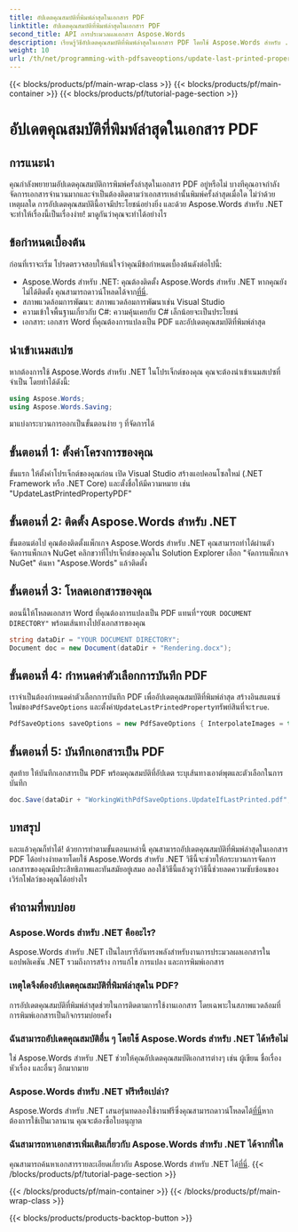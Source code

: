 ```yaml
---
title: อัปเดตคุณสมบัติที่พิมพ์ล่าสุดในเอกสาร PDF
linktitle: อัปเดตคุณสมบัติที่พิมพ์ล่าสุดในเอกสาร PDF
second_title: API การประมวลผลเอกสาร Aspose.Words
description: เรียนรู้วิธีอัปเดตคุณสมบัติที่พิมพ์ล่าสุดในเอกสาร PDF โดยใช้ Aspose.Words สำหรับ .NET ด้วยคำแนะนำทีละขั้นตอนของเรา
weight: 10
url: /th/net/programming-with-pdfsaveoptions/update-last-printed-property/
---
```


{{< blocks/products/pf/main-wrap-class >}}
{{< blocks/products/pf/main-container >}}
{{< blocks/products/pf/tutorial-page-section >}}

# อัปเดตคุณสมบัติที่พิมพ์ล่าสุดในเอกสาร PDF

## การแนะนำ

คุณกำลังพยายามอัปเดตคุณสมบัติการพิมพ์ครั้งล่าสุดในเอกสาร PDF อยู่หรือไม่ บางทีคุณอาจกำลังจัดการเอกสารจำนวนมากและจำเป็นต้องติดตามว่าเอกสารเหล่านั้นพิมพ์ครั้งล่าสุดเมื่อใด ไม่ว่าด้วยเหตุผลใด การอัปเดตคุณสมบัตินี้อาจมีประโยชน์อย่างยิ่ง และด้วย Aspose.Words สำหรับ .NET จะทำให้เรื่องนี้เป็นเรื่องง่าย! มาดูกันว่าคุณจะทำได้อย่างไร

## ข้อกำหนดเบื้องต้น

ก่อนที่เราจะเริ่ม โปรดตรวจสอบให้แน่ใจว่าคุณมีข้อกำหนดเบื้องต้นดังต่อไปนี้:

-  Aspose.Words สำหรับ .NET: คุณต้องติดตั้ง Aspose.Words สำหรับ .NET หากคุณยังไม่ได้ติดตั้ง คุณสามารถดาวน์โหลดได้จาก[ที่นี่](https://releases.aspose.com/words/net/).
- สภาพแวดล้อมการพัฒนา: สภาพแวดล้อมการพัฒนาเช่น Visual Studio
- ความเข้าใจพื้นฐานเกี่ยวกับ C#: ความคุ้นเคยกับ C# เล็กน้อยจะเป็นประโยชน์
- เอกสาร: เอกสาร Word ที่คุณต้องการแปลงเป็น PDF และอัปเดตคุณสมบัติที่พิมพ์ล่าสุด

## นำเข้าเนมสเปซ

หากต้องการใช้ Aspose.Words สำหรับ .NET ในโปรเจ็กต์ของคุณ คุณจะต้องนำเข้าเนมสเปซที่จำเป็น โดยทำได้ดังนี้:

```csharp
using Aspose.Words;
using Aspose.Words.Saving;
```

มาแบ่งกระบวนการออกเป็นขั้นตอนง่าย ๆ ที่จัดการได้

## ขั้นตอนที่ 1: ตั้งค่าโครงการของคุณ

ขั้นแรก ให้ตั้งค่าโปรเจ็กต์ของคุณก่อน เปิด Visual Studio สร้างแอปคอนโซลใหม่ (.NET Framework หรือ .NET Core) และตั้งชื่อให้มีความหมาย เช่น "UpdateLastPrintedPropertyPDF"

## ขั้นตอนที่ 2: ติดตั้ง Aspose.Words สำหรับ .NET

ขั้นตอนต่อไป คุณต้องติดตั้งแพ็กเกจ Aspose.Words สำหรับ .NET คุณสามารถทำได้ผ่านตัวจัดการแพ็กเกจ NuGet คลิกขวาที่โปรเจ็กต์ของคุณใน Solution Explorer เลือก "จัดการแพ็กเกจ NuGet" ค้นหา "Aspose.Words" แล้วติดตั้ง

## ขั้นตอนที่ 3: โหลดเอกสารของคุณ

 ตอนนี้ให้โหลดเอกสาร Word ที่คุณต้องการแปลงเป็น PDF แทนที่`"YOUR DOCUMENT DIRECTORY"` พร้อมเส้นทางไปยังเอกสารของคุณ

```csharp
string dataDir = "YOUR DOCUMENT DIRECTORY";
Document doc = new Document(dataDir + "Rendering.docx");
```

## ขั้นตอนที่ 4: กำหนดค่าตัวเลือกการบันทึก PDF

 เราจำเป็นต้องกำหนดค่าตัวเลือกการบันทึก PDF เพื่ออัปเดตคุณสมบัติที่พิมพ์ล่าสุด สร้างอินสแตนซ์ใหม่ของ`PdfSaveOptions` และตั้งค่า`UpdateLastPrintedProperty`ทรัพย์สินที่จะ`true`.

```csharp
PdfSaveOptions saveOptions = new PdfSaveOptions { InterpolateImages = true };
```

## ขั้นตอนที่ 5: บันทึกเอกสารเป็น PDF

สุดท้าย ให้บันทึกเอกสารเป็น PDF พร้อมคุณสมบัติที่อัปเดต ระบุเส้นทางเอาต์พุตและตัวเลือกในการบันทึก

```csharp
doc.Save(dataDir + "WorkingWithPdfSaveOptions.UpdateIfLastPrinted.pdf", saveOptions);
```

## บทสรุป

และแล้วคุณก็ทำได้! ด้วยการทำตามขั้นตอนเหล่านี้ คุณสามารถอัปเดตคุณสมบัติที่พิมพ์ล่าสุดในเอกสาร PDF ได้อย่างง่ายดายโดยใช้ Aspose.Words สำหรับ .NET วิธีนี้จะช่วยให้กระบวนการจัดการเอกสารของคุณมีประสิทธิภาพและทันสมัยอยู่เสมอ ลองใช้วิธีนี้แล้วดูว่าวิธีนี้ช่วยลดความซับซ้อนของเวิร์กโฟลว์ของคุณได้อย่างไร

## คำถามที่พบบ่อย

### Aspose.Words สำหรับ .NET คืออะไร?
Aspose.Words สำหรับ .NET เป็นไลบรารีอันทรงพลังสำหรับงานการประมวลผลเอกสารในแอปพลิเคชัน .NET รวมถึงการสร้าง การแก้ไข การแปลง และการพิมพ์เอกสาร

### เหตุใดจึงต้องอัปเดตคุณสมบัติที่พิมพ์ล่าสุดใน PDF?
การอัปเดตคุณสมบัติที่พิมพ์ล่าสุดช่วยในการติดตามการใช้งานเอกสาร โดยเฉพาะในสภาพแวดล้อมที่การพิมพ์เอกสารเป็นกิจกรรมบ่อยครั้ง

### ฉันสามารถอัปเดตคุณสมบัติอื่น ๆ โดยใช้ Aspose.Words สำหรับ .NET ได้หรือไม่
ใช่ Aspose.Words สำหรับ .NET ช่วยให้คุณอัปเดตคุณสมบัติเอกสารต่างๆ เช่น ผู้เขียน ชื่อเรื่อง หัวเรื่อง และอื่นๆ อีกมากมาย

### Aspose.Words สำหรับ .NET ฟรีหรือเปล่า?
 Aspose.Words สำหรับ .NET เสนอรุ่นทดลองใช้งานฟรีซึ่งคุณสามารถดาวน์โหลดได้[ที่นี่](https://releases.aspose.com/)หากต้องการใช้เป็นเวลานาน คุณจะต้องซื้อใบอนุญาต

### ฉันสามารถหาเอกสารเพิ่มเติมเกี่ยวกับ Aspose.Words สำหรับ .NET ได้จากที่ใด
 คุณสามารถค้นหาเอกสารรายละเอียดเกี่ยวกับ Aspose.Words สำหรับ .NET ได้[ที่นี่](https://reference.aspose.com/words/net/).
{{< /blocks/products/pf/tutorial-page-section >}}

{{< /blocks/products/pf/main-container >}}
{{< /blocks/products/pf/main-wrap-class >}}

{{< blocks/products/products-backtop-button >}}
